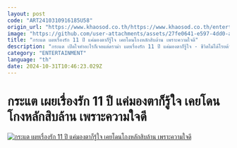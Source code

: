 ```yaml
---
layout: post
code: "ART2410310916185U58"
origin_url: "https://www.khaosod.co.th/https://www.khaosod.co.th/entertainment/news_9484062"
image: "https://github.com/user-attachments/assets/27fe0641-e597-4dd0-a23a-a793e78acaaa"
title: "กระแต เผยเรื่องรัก 11 ปี แค่มองตาก็รู้ใจ เคยโดนโกงหลักสิบล้าน เพราะความใจดี"
description: "กระแต เปิดใจทำอะไรก็เจอแต่ดราม่า เผยเรื่องรัก 11 ปี แค่มองตาก็รู้ใจ - ชีวิตไม่ได้โรยด้วยกลีบกุหลาบ เคยโดนโกงหลักสิบล้าน เพราะไว้ใจ "
category: "ENTERTAINMENT"
language: "th"
date: 2024-10-31T10:46:23.029Z
---
```


# กระแต เผยเรื่องรัก 11 ปี แค่มองตาก็รู้ใจ เคยโดนโกงหลักสิบล้าน เพราะความใจดี

[![กระแต เผยเรื่องรัก 11 ปี แค่มองตาก็รู้ใจ เคยโดนโกงหลักสิบล้าน เพราะความใจดี](https://www.khaosod.co.th/wpapp/uploads/2024/10/krate_311067-1.jpg "กระแต เผยเรื่องรัก 11 ปี แค่มองตาก็รู้ใจ เคยโดนโกงหลักสิบล้าน เพราะความใจดี")](https://www.khaosod.co.th/wpapp/uploads/2024/10/krate_311067-1.jpg)